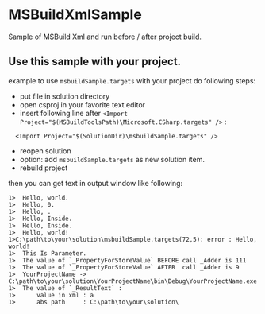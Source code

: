 # MSBuildXmlSample
Sample of MSBuild Xml and run before / after project build.

## Use this sample with your project.

example to use `msbuildSample.targets` with your project do following steps:

* put file in solution directory
* open csproj in your favorite text editor
* insert following line after `<Import Project="$(MSBuildToolsPath)\Microsoft.CSharp.targets" />` :
```
  <Import Project="$(SolutionDir)\msbuildSample.targets" />
```
* reopen solution
* option: add `msbuildSample.targets` as new solution item.
* rebuild project

then you can get text in output window like following:

```
1>  Hello, world.
1>  Hello, 0.
1>  Hello, .
1>  Hello, Inside.
1>  Hello, Inside.
1>  Hello, world!
1>C:\path\to\your\solution\msbuildSample.targets(72,5): error : Hello, world!
1>  This Is Parameter.
1>  The value of `_PropertyForStoreValue` BEFORE call _Adder is 111
1>  The value of `_PropertyForStoreValue` AFTER  call _Adder is 9
1>  YourProjectName -> C:\path\to\your\solution\YourProjectName\bin\Debug\YourProjectName.exe
1>  The value of `_ResultText` : 
1>      value in xml : a
1>      abs path     : C:\path\to\your\solution\
```